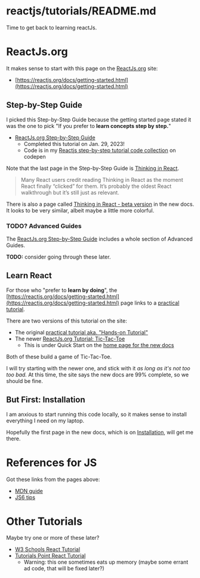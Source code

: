 
# reactjs/tutorials/README.md

Time to get back to learning reactJs.

# ReactJs.org

It makes sense to start with this page on the [ReactJs.org](https://reactjs.org) site:

- [https://reactjs.org/docs/getting-started.html](https://reactjs.org/docs/getting-started.html)

## Step-by-Step Guide

I picked this Step-by-Step Guide because the getting started page stated it was the one to pick
"If you prefer to **learn concepts step by step.**"

- [ReactJs.org Step-by-Step Guide](https://reactjs.org/docs/hello-world.html)
  - Completed this tutorial on Jan. 29, 2023!
  - Code is in my [Reactjs step-by-step tutorial code collection](https://codepen.io/collection/zxpgmM) on codepen

Note that the last page in the Step-by-Step Guide is
[Thinking in React](https://reactjs.org/docs/thinking-in-react.html).

> Many React users credit reading Thinking in React as the moment React finally “clicked” for them.
> It’s probably the oldest React walkthrough but it’s still just as relevant.

There is also a page called
[Thinking in React - beta version](https://beta.reactjs.org/learn/thinking-in-react)
in the new docs.
It looks to be very similar, albeit maybe a little more colorful.

### TODO? Advanced Guides

The [ReactJs.org Step-by-Step Guide](https://reactjs.org/docs/hello-world.html) includes a whole section
of Advanced Guides.

**TODO:** consider going through these later.

## Learn React

For those who "prefer to **learn by doing**", the
[https://reactjs.org/docs/getting-started.html](https://reactjs.org/docs/getting-started.html)
page links to a [practical tutorial](https://reactjs.org/tutorial/tutorial.html).

There are two versions of this tutorial on the site:

- The original [practical tutorial aka. "Hands-on Tutorial"](https://reactjs.org/tutorial/tutorial.html)
- The newer [ReactJs.org Tutorial: Tic-Tac-Toe](https://beta.reactjs.org/learn/tutorial-tic-tac-toe)
  - This is under Quick Start on the [home page for the new docs](https://beta.reactjs.org/learn)

Both of these build a game of Tic-Tac-Toe.

I will try starting with the newer one, and stick with it *as long as it's not too too bad.*
At this time, the site says the new docs are 99% complete, so we should be fine.

## But First: Installation

I am anxious to start running this code locally, so it makes sense to install everything I need on my laptop.

Hopefully the first page in the new docs, which is on [Installation](https://beta.reactjs.org/learn/installation),
will get me there.


# References for JS

Got these links from the pages above:

- [MDN guide](https://developer.mozilla.org/en-US/docs/Web/JavaScript/Language_Overview)
- [JS6 tips](https://gist.github.com/gaearon/683e676101005de0add59e8bb345340c)

# Other Tutorials

Maybe try one or more of these later?

- [W3 Schools React Tutorial](https://www.w3schools.com/react/default.asp)
- [Tutorials Point React Tutorial](https://www.tutorialspoint.com/reactjs/index.htm)
  - Warning: this one sometimes eats up memory (maybe some errant ad code, that will be fixed later?)

